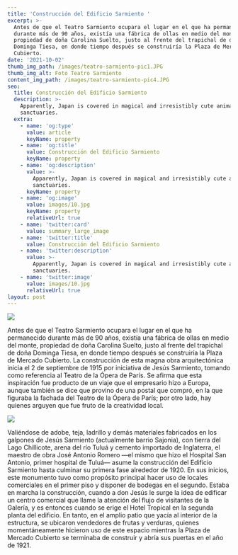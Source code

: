 ```yaml
---
title: 'Construcción del Edificio Sarmiento '
excerpt: >-
  Antes de que el Teatro Sarmiento ocupara el lugar en el que ha permanecido
  durante más de 90 años, existía una fábrica de ollas en medio del monte,
  propiedad de doña Carolina Suelto, justo al frente del trapichal de doña
  Dominga Tiesa, en donde tiempo después se construiría la Plaza de Mercado
  Cubierto.
date: '2021-10-02'
thumb_img_path: /images/teatro-sarmiento-pic1.JPG
thumb_img_alt: Foto Teatro Sarmiento
content_img_path: /images/teatro-sarmiento-pic4.JPG
seo:
  title: Construcción del Edificio Sarmiento
  description: >-
    Apparently, Japan is covered in magical and irresistibly cute animal
    sanctuaries.
  extra:
    - name: 'og:type'
      value: article
      keyName: property
    - name: 'og:title'
      value: Construcción del Edificio Sarmiento
      keyName: property
    - name: 'og:description'
      value: >-
        Apparently, Japan is covered in magical and irresistibly cute animal
        sanctuaries.
      keyName: property
    - name: 'og:image'
      value: images/10.jpg
      keyName: property
      relativeUrl: true
    - name: 'twitter:card'
      value: summary_large_image
    - name: 'twitter:title'
      value: Construcción del Edificio Sarmiento
    - name: 'twitter:description'
      value: >-
        Apparently, Japan is covered in magical and irresistibly cute animal
        sanctuaries.
    - name: 'twitter:image'
      value: images/10.jpg
      relativeUrl: true
layout: post
---
```

![](/images/teatro_sarmiento.jpg)

Antes de que el Teatro Sarmiento ocupara el lugar en el que ha permanecido durante más de 90 años, existía una fábrica de ollas en medio del monte, propiedad de doña Carolina Suelto, justo al frente del trapichal de doña Dominga Tiesa, en donde tiempo después se construiría la Plaza de Mercado Cubierto. La construcción de esta magna obra arquitectónica inicia el 2 de septiembre de 1915 por iniciativa de Jesús Sarmiento, tomando como referencia al Teatro de la Ópera de París. Se afirma que esta inspiración fue producto de un viaje que el empresario hizo a Europa, aunque también se dice que provino de una postal que compró, en la que figuraba la fachada del Teatro de la Ópera de París; por otro lado, hay quienes arguyen que fue fruto de la creatividad local.

![](/images/Foto%2002.jpg)

Valiéndose de adobe, teja, ladrillo y demás materiales fabricados en los galpones de Jesús Sarmiento (actualmente barrio Sajonia), con tierra del Lago Chillicote, arena del río Tuluá y cemento importado de Inglaterra, el maestro de obra José Antonio Romero —el mismo que hizo el Hospital San Antonio, primer hospital de Tuluá— asume la construcción del Edificio Sarmiento hasta culminar su primera fase alrededor de 1920. En sus inicios, este monumento tuvo como propósito principal hacer uso de locales comerciales en el primer piso y disponer de bodegas en el segundo. Estaba en marcha la construcción, cuando a don Jesús le surge la idea de edificar un centro comercial que llame la atención del flujo de visitantes de la Galería, y es entonces cuando se erige el Hotel Tropical en la segunda planta del edificio. En tanto, en el amplio patio que yacía al interior de la estructura, se ubicaron vendedores de frutas y verduras, quienes momentáneamente hicieron uso de este espacio mientras la Plaza de Mercado Cubierto se terminaba de construir y abría sus puertas en el año de 1921.
